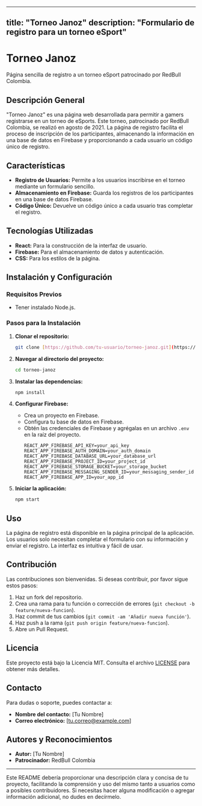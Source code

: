 
---
title: "Torneo Janoz"
description: "Formulario de registro para un torneo eSport"
---

# Torneo Janoz

Página sencilla de registro a un torneo eSport patrocinado por RedBull Colombia.

## Descripción General

"Torneo Janoz" es una página web desarrollada para permitir a gamers registrarse en un torneo de eSports. Este torneo, patrocinado por RedBull Colombia, se realizó en agosto de 2021. La página de registro facilita el proceso de inscripción de los participantes, almacenando la información en una base de datos en Firebase y proporcionando a cada usuario un código único de registro.

## Características

- **Registro de Usuarios:** Permite a los usuarios inscribirse en el torneo mediante un formulario sencillo.
- **Almacenamiento en Firebase:** Guarda los registros de los participantes en una base de datos Firebase.
- **Código Único:** Devuelve un código único a cada usuario tras completar el registro.

## Tecnologías Utilizadas

- **React:** Para la construcción de la interfaz de usuario.
- **Firebase:** Para el almacenamiento de datos y autenticación.
- **CSS:** Para los estilos de la página.

## Instalación y Configuración

### Requisitos Previos

- Tener instalado Node.js.

### Pasos para la Instalación

1. **Clonar el repositorio:**
   ```bash
   git clone [https://github.com/tu-usuario/torneo-janoz.git](https://github.com/euphoricdesign/Torneo-Janoz.git)
   ```
2. **Navegar al directorio del proyecto:**
   ```bash
   cd torneo-janoz
   ```
3. **Instalar las dependencias:**
   ```bash
   npm install
   ```
4. **Configurar Firebase:**
   - Crea un proyecto en Firebase.
   - Configura tu base de datos en Firebase.
   - Obtén las credenciales de Firebase y agrégalas en un archivo `.env` en la raíz del proyecto.
     ```
     REACT_APP_FIREBASE_API_KEY=your_api_key
     REACT_APP_FIREBASE_AUTH_DOMAIN=your_auth_domain
     REACT_APP_FIREBASE_DATABASE_URL=your_database_url
     REACT_APP_FIREBASE_PROJECT_ID=your_project_id
     REACT_APP_FIREBASE_STORAGE_BUCKET=your_storage_bucket
     REACT_APP_FIREBASE_MESSAGING_SENDER_ID=your_messaging_sender_id
     REACT_APP_FIREBASE_APP_ID=your_app_id
     ```

5. **Iniciar la aplicación:**
   ```bash
   npm start
   ```

## Uso

La página de registro está disponible en la página principal de la aplicación. Los usuarios solo necesitan completar el formulario con su información y enviar el registro. La interfaz es intuitiva y fácil de usar.

## Contribución

Las contribuciones son bienvenidas. Si deseas contribuir, por favor sigue estos pasos:

1. Haz un fork del repositorio.
2. Crea una rama para tu función o corrección de errores (`git checkout -b feature/nueva-funcion`).
3. Haz commit de tus cambios (`git commit -am 'Añadir nueva función'`).
4. Haz push a la rama (`git push origin feature/nueva-funcion`).
5. Abre un Pull Request.

## Licencia

Este proyecto está bajo la Licencia MIT. Consulta el archivo [LICENSE](LICENSE) para obtener más detalles.

## Contacto

Para dudas o soporte, puedes contactar a:

- **Nombre del contacto:** [Tu Nombre]
- **Correo electrónico:** [tu.correo@example.com]

## Autores y Reconocimientos

- **Autor:** [Tu Nombre]
- **Patrocinador:** RedBull Colombia

---

Este README debería proporcionar una descripción clara y concisa de tu proyecto, facilitando la comprensión y uso del mismo tanto a usuarios como a posibles contribuidores. Si necesitas hacer alguna modificación o agregar información adicional, no dudes en decírmelo.
